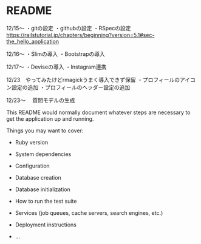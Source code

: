 # README

12/15〜
・gitの設定
・githubの設定
・RSpecの設定
https://railstutorial.jp/chapters/beginning?version=5.1#sec-the_hello_application

12/16〜
・Slimの導入
・Bootstrapの導入

12/17〜
・Deviseの導入
・Instagram連携

12/23　やってみたけどrmagickうまく導入できず保留
・プロフィールのアイコン設定の追加
・プロフィールのヘッダー設定の追加

12/23〜　
質問モデルの生成


This README would normally document whatever steps are necessary to get the
application up and running.

Things you may want to cover:

* Ruby version

* System dependencies

* Configuration

* Database creation

* Database initialization

* How to run the test suite

* Services (job queues, cache servers, search engines, etc.)

* Deployment instructions

* ...
